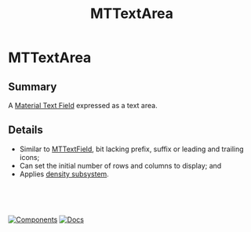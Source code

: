 ﻿---
uid: C.MTTextArea
title: MTTextArea
---
# MTTextArea

## Summary

A [Material Text Field](https://github.com/material-components/material-components-web/tree/v7.0.0/packages/mdc-textfield#text-field) expressed as a text area.

## Details

- Similar to [MTTextField](xref:C.MTTextField), bit lacking prefix, suffix or leading and trailing icons;
- Can set the initial number of rows and columns to display; and
- Applies [density subsystem](xref:A.Density).

&nbsp;

&nbsp;

[![Components](https://img.shields.io/static/v1?label=Components&message=Core&color=blue)](xref:A.CoreComponents)
[![Docs](https://img.shields.io/static/v1?label=API%20Documentation&message=MTTextArea&color=brightgreen)](xref:BlazorMdc.MTTextArea)